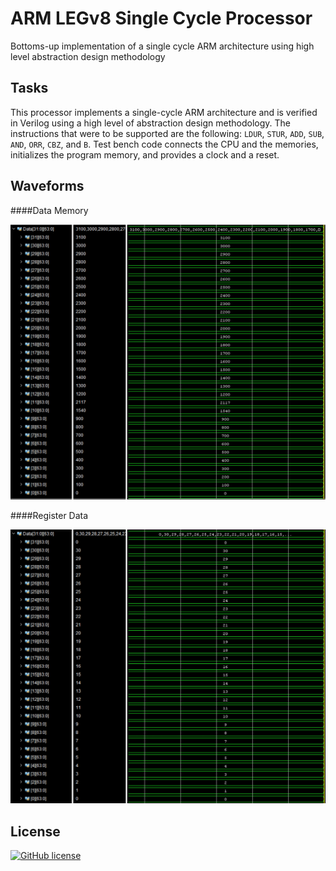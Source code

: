 # ARM LEGv8 Single Cycle Processor

Bottoms-up implementation of a single cycle ARM architecture using high level abstraction design methodology

## Tasks

This processor implements a single-cycle ARM architecture and is verified in Verilog using a high level of abstraction design methodology. The instructions that were to be supported are the following:  `LDUR`, `STUR`, `ADD`, `SUB`, `AND`, `ORR`, `CBZ`, and `B`. Test bench code connects the CPU and the memories, initializes the program memory, and provides a clock and a reset.

## Waveforms

####Data Memory

![SC Waveform 1](/Single-Cycle-Processor/Waveforms/data-memory.png)

####Register Data

![SC Waveform 2](/Single-Cycle-Processor/Waveforms/register-data.png)

## License

[![GitHub license](https://img.shields.io/badge/license-MIT-blue.svg)](https://raw.githubusercontent.com/Jamboii/ARM-LEGv8-Processor/master/LICENSE.md)
